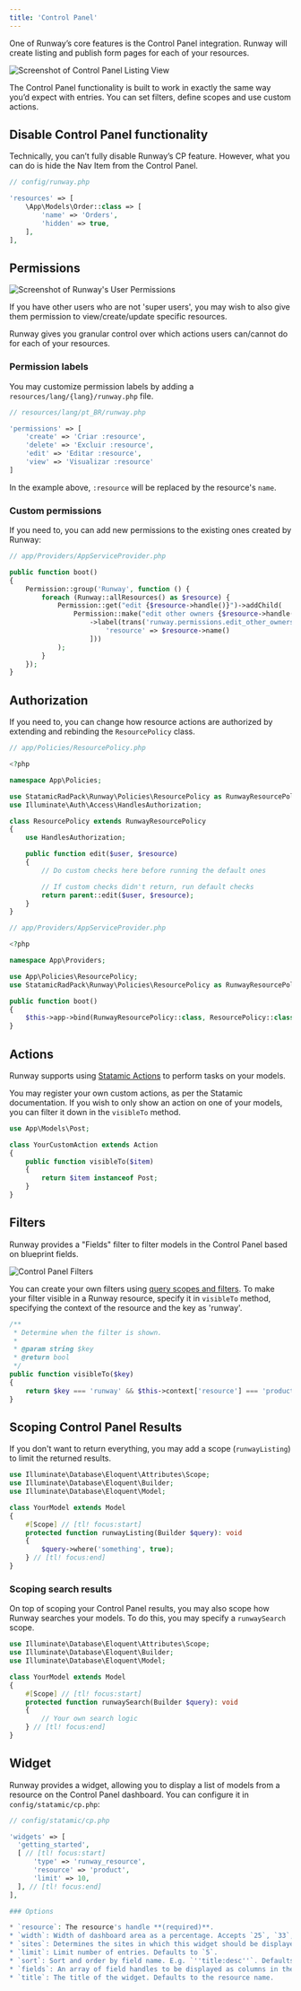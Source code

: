 ```yaml
---
title: 'Control Panel'
---
```


One of Runway’s core features is the Control Panel integration. Runway will create listing and publish form pages for each of your resources.

![Screenshot of Control Panel Listing View](/img/runway/cp-listing-view.png)

The Control Panel functionality is built to work in exactly the same way you’d expect with entries. You can set filters, define scopes and use custom actions.

## Disable Control Panel functionality

Technically, you can’t fully disable Runway’s CP feature. However, what you can do is hide the Nav Item from the Control Panel.

```php
// config/runway.php

'resources' => [
	\App\Models\Order::class => [
	    'name' => 'Orders',
	    'hidden' => true,
	],
],
```

## Permissions

![Screenshot of Runway's User Permissions](/img/runway/cp-user-permissions.png)

If you have other users who are not 'super users', you may wish to also give them permission to view/create/update specific resources.

Runway gives you granular control over which actions users can/cannot do for each of your resources.

### Permission labels

You may customize permission labels by adding a `resources/lang/{lang}/runway.php` file.

```php
// resources/lang/pt_BR/runway.php

'permissions' => [
    'create' => 'Criar :resource',
    'delete' => 'Excluir :resource',
    'edit' => 'Editar :resource',
    'view' => 'Visualizar :resource'
]
```

In the example above, `:resource` will be replaced by the resource's `name`.

### Custom permissions

If you need to, you can add new permissions to the existing ones created by Runway:

```php
// app/Providers/AppServiceProvider.php

public function boot()
{
    Permission::group('Runway', function () {
        foreach (Runway::allResources() as $resource) {
            Permission::get("edit {$resource->handle()}")->addChild(
                Permission::make("edit other owners {$resource->handle()}")
                    ->label(trans('runway.permissions.edit_other_owners_resource', [
                        'resource' => $resource->name()
                    ]))
            );
        }
    });
}
```

## Authorization

If you need to, you can change how resource actions are authorized by extending and rebinding the `ResourcePolicy` class.

```php
// app/Policies/ResourcePolicy.php

<?php

namespace App\Policies;

use StatamicRadPack\Runway\Policies\ResourcePolicy as RunwayResourcePolicy;
use Illuminate\Auth\Access\HandlesAuthorization;

class ResourcePolicy extends RunwayResourcePolicy
{
    use HandlesAuthorization;

    public function edit($user, $resource)
    {
        // Do custom checks here before running the default ones

        // If custom checks didn't return, run default checks
        return parent::edit($user, $resource);
    }
}
```

```php
// app/Providers/AppServiceProvider.php

<?php

namespace App\Providers;

use App\Policies\ResourcePolicy;
use StatamicRadPack\Runway\Policies\ResourcePolicy as RunwayResourcePolicy;

public function boot()
{
    $this->app->bind(RunwayResourcePolicy::class, ResourcePolicy::class);
}
```

## Actions

Runway supports using [Statamic Actions](https://statamic.dev/extending/actions#content) to perform tasks on your models.

You may register your own custom actions, as per the Statamic documentation. If you wish to only show an action on one of your models, you can filter it down in the `visibleTo` method.

```php
use App\Models\Post;

class YourCustomAction extends Action
{
	public function visibleTo($item)
	{
		return $item instanceof Post;
	}
}
```

## Filters

Runway provides a "Fields" filter to filter models in the Control Panel based on blueprint fields.

![Control Panel Filters](/img/runway/cp-filters.png)

You can create your own filters using [query scopes and filters](https://statamic.dev/extending/query-scopes-and-filters#filters). To make your filter visible in a Runway resource, specify it in `visibleTo` method, specifying the context of the resource and the key as 'runway'.

```php
/**
 * Determine when the filter is shown.
 *
 * @param string $key
 * @return bool
 */
public function visibleTo($key)
{
    return $key === 'runway' && $this->context['resource'] === 'product';
}
```

## Scoping Control Panel Results

If you don't want to return everything, you may add a scope (`runwayListing`) to limit the returned results.

```php
use Illuminate\Database\Eloquent\Attributes\Scope;
use Illuminate\Database\Eloquent\Builder;
use Illuminate\Database\Eloquent\Model;

class YourModel extends Model
{
    #[Scope] // [tl! focus:start]
	protected function runwayListing(Builder $query): void
	{
		$query->where('something', true);
	} // [tl! focus:end]
}
```

### Scoping search results

On top of scoping your Control Panel results, you may also scope how Runway searches your models. To do this, you may specify a `runwaySearch` scope.

```php
use Illuminate\Database\Eloquent\Attributes\Scope;
use Illuminate\Database\Eloquent\Builder;
use Illuminate\Database\Eloquent\Model;

class YourModel extends Model
{
    #[Scope] // [tl! focus:start]
	protected function runwaySearch(Builder $query): void
	{
		// Your own search logic
	} // [tl! focus:end]
}
```

## Widget

Runway provides a widget, allowing you to display a list of models from a resource on the Control Panel dashboard. You can configure it in `config/statamic/cp.php`:

```php
// config/statamic/cp.php

'widgets' => [
  'getting_started',
  [ // [tl! focus:start]
      'type' => 'runway_resource',
      'resource' => 'product',
      'limit' => 10,
  ], // [tl! focus:end]
],

### Options

* `resource`: The resource's handle **(required)**.
* `width`: Width of dashboard area as a percentage. Accepts `25`, `33`, `50`, `66`, `75` and `100`.
* `sites`: Determines the sites in which this widget should be displayed.
* `limit`: Limit number of entries. Defaults to `5`.
* `sort`: Sort and order by field name. E.g. `''title:desc''`. Defaults to the resources''s settings.
* `fields`: An array of field handles to be displayed as columns in the widget.
* `title`: The title of the widget. Defaults to the resource name.
